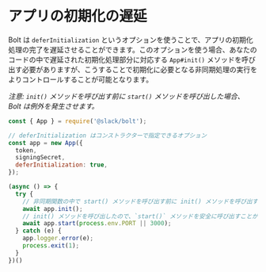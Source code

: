 # アプリの初期化の遅延

Bolt は `deferInitialization` というオプションを使うことで、アプリの初期化処理の完了を遅延させることができます。このオプションを使う場合、あなたのコードの中で遅延された初期化処理部分に対応する `App#init()` メソッドを呼び出す必要がありますが、こうすることで初期化に必要となる非同期処理の実行をよりコントロールすることが可能となります。

_注意: `init()` メソッドを呼び出す前に `start()` メソッドを呼び出した場合、 Bolt は例外を発生させます。_

```javascript
const { App } = require('@slack/bolt');

// deferInitialization はコンストラクターで指定できるオプション
const app = new App({
  token,
  signingSecret,
  deferInitialization: true,
});

(async () => {
  try {
    // 非同期関数の中で start() メソッドを呼び出す前に init() メソッドを呼び出すこと
    await app.init();
    // init() メソッドを呼び出したので、`start()` メソッドを安全に呼び出すことができる
    await app.start(process.env.PORT || 3000);
  } catch (e) {
    app.logger.error(e);
    process.exit(1);
  }
})()
```